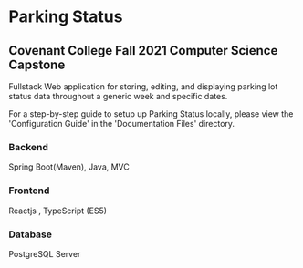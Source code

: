 # Parking Status 
## Covenant College Fall 2021 Computer Science Capstone


Fullstack Web application for storing, editing, and displaying parking lot status data throughout a generic week and specific dates.

For a step-by-step guide to setup up Parking Status locally, please view the 'Configuration Guide' in the 'Documentation Files' directory.

### Backend
Spring Boot(Maven), Java, MVC
### Frontend 
Reactjs , TypeScript (ES5)
### Database 
PostgreSQL Server
